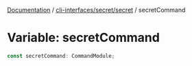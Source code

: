 [Documentation](../../../../index.md) / [cli-interfaces/secret/secret](../index.md) / secretCommand

# Variable: secretCommand

```ts
const secretCommand: CommandModule;
```
